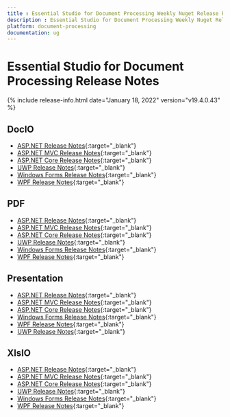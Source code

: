 ```yaml
---
title : Essential Studio for Document Processing Weekly Nuget Release Release Notes  
description : Essential Studio for Document Processing Weekly Nuget Release Release Notes  
platform: document-processing
documentation: ug
---
```


# Essential Studio for Document Processing  Release Notes  

{% include release-info.html date="January 18, 2022" version="v19.4.0.43" %} 

## DocIO

* [ASP.NET Release Notes](/aspnet/release-notes/v19.4.0.43#docio){:target="_blank"}
* [ASP.NET MVC Release Notes](/aspnetmvc/release-notes/v19.4.0.43#docio){:target="_blank"}
* [ASP.NET Core Release Notes](/aspnet-core/release-notes/v19.4.0.43#docio){:target="_blank"}
* [UWP Release Notes](/uwp/release-notes/v19.4.0.43#docio){:target="_blank"}
* [Windows Forms Release Notes](/windowsforms/release-notes/v19.4.0.43#docio){:target="_blank"}
* [WPF Release Notes](/wpf/release-notes/v19.4.0.43#docio){:target="_blank"}


## PDF

* [ASP.NET Release Notes](/aspnet/release-notes/v19.4.0.43#pdf){:target="_blank"}
* [ASP.NET MVC Release Notes](/aspnetmvc/release-notes/v19.4.0.43#pdf){:target="_blank"}
* [ASP.NET Core Release Notes](/aspnet-core/release-notes/v19.4.0.43#pdf){:target="_blank"}
* [UWP Release Notes](/uwp/release-notes/v19.4.0.43#pdf){:target="_blank"}
* [Windows Forms Release Notes](/windowsforms/release-notes/v19.4.0.43#pdf){:target="_blank"}
* [WPF Release Notes](/wpf/release-notes/v19.4.0.43#pdf){:target="_blank"}


## Presentation

* [ASP.NET Release Notes](/aspnet/release-notes/v19.4.0.43#presentation){:target="_blank"}
* [ASP.NET MVC Release Notes](/aspnetmvc/release-notes/v19.4.0.43#presentation){:target="_blank"}
* [ASP.NET Core Release Notes](/aspnet-core/release-notes/v19.4.0.43#presentation){:target="_blank"}
* [Windows Forms Release Notes](/windowsforms/release-notes/v19.4.0.43#presentation){:target="_blank"}
* [WPF Release Notes](/wpf/release-notes/v19.4.0.43#presentation){:target="_blank"}
* [UWP Release Notes](/uwp/release-notes/v19.4.0.43#presentation){:target="_blank"}


## XlsIO

* [ASP.NET Release Notes](/aspnet/release-notes/v19.4.0.43#xlsio){:target="_blank"}
* [ASP.NET MVC Release Notes](/aspnetmvc/release-notes/v19.4.0.43#xlsio){:target="_blank"}
* [ASP.NET Core Release Notes](/aspnet-core/release-notes/v19.4.0.43#xlsio){:target="_blank"}
* [UWP Release Notes](/uwp/release-notes/v19.4.0.43#xlsio){:target="_blank"}
* [Windows Forms Release Notes](/windowsforms/release-notes/v19.4.0.43#xlsio){:target="_blank"}
* [WPF Release Notes](/wpf/release-notes/v19.4.0.43#xlsio){:target="_blank"}